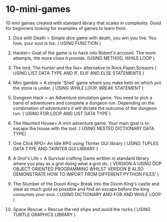 # 10-mini-games
10 mini games created with standard library that scales in complexity. Good for beginners looking for examples of games to learn from.  

1) Dice with Death = Simple dice game with death, you win you live. You lose, your soul is his.  ( USING FUNCTION )

2) Hacker= Goal of the game is to hack into Robert's account. The more attempts, the more clues it provide. (USING METHOD, WHILE LOOP ) 

3) The lord, The hunter and the fox= alternative to Rock,Paper,Scissors  ( USING LIST DATA TYPE AND  IF, ELIF AND ELSE STATEMENTS )  

4) Mini gamble = A simple 'Shell' game where you make bets on which pot the stone is under. ( USING WHILE LOOP, BREAK STATEMENT ) 

5) Dungeon Hack  = an Adventure simulation game. You need to pick a band of adventurers and complete a dungeon run. Depending on the combination of adventurers it will dictate the outcome of the dungeon run.   ( USING FOR LOOP AND LIST DATA TYPE ) 

6) The Haunted House= A mini adventure game. Your main goal is to escape the house with the loot. ( USING NESTED DICTIONARY DATA TYPE) 

7) One Click RPG= An Idle RPG using Tkinter GUI library  ( USING TUPLES DATA TYPE AND TKINTER GUI LIBRARY ) 

8) A Grot's Life = A Survival crafting Game written in standard library where you play as a grot doing what a grot do. ( VERSION A USING OOP OBJECT ORIENTED PROGRAMMING WHILST VERSION B ALSO DEMONSTRATE HOW TO IMPORT FROM DIFFERENT PYTHON FILES' ) 

9) The Slumber of the Doom King= Break into the Doom King's castle and steal as much gold as possible and find an escape before the king consumes your soul.  ( USING DICTIONARY AND FOR AND WHILE LOOP ) 

10) Space Rescue = Rescue the red ships and avoid the rocks  ( USING TURTLE GRAPHICS LIBRARY ) 
        
